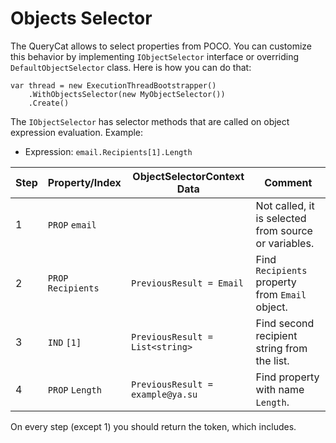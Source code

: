# Objects Selector

The QueryCat allows to select properties from POCO. You can customize this behavior by implementing `IObjectSelector` interface or overriding `DefaultObjectSelector` class. Here is how you can do that:

```
var thread = new ExecutionThreadBootstrapper()
    .WithObjectsSelector(new MyObjectSelector())
    .Create()
```

The `IObjectSelector` has selector methods that are called on object expression evaluation. Example:

- Expression: `email.Recipients[1].Length`

| Step |  Property/Index     | ObjectSelectorContext Data        | Comment                                               |
| ---- | ------------------- | --------------------------------- | ----------------------------------------------------- |
| 1    | `PROP` `email`      |                                   | Not called, it is selected from source or variables.  |
| 2    | `PROP` `Recipients` | `PreviousResult = Email`          | Find `Recipients` property from `Email` object.       |
| 3    | `IND`  `[1]`        | `PreviousResult = List<string>`   | Find second recipient string from the list.           |
| 4    | `PROP` `Length`     | `PreviousResult = example@ya.su`  | Find property with name `Length`.                     |

On every step (except 1) you should return the token, which includes.
